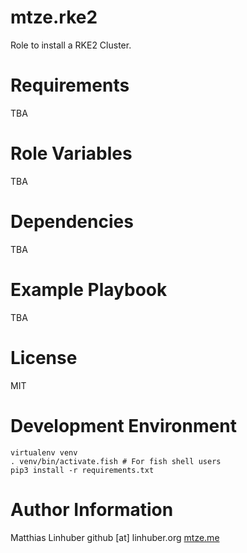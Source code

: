 # mtze.rke2

Role to install a RKE2 Cluster. 

# Requirements

TBA

# Role Variables

TBA

# Dependencies

TBA

# Example Playbook

TBA

# License

MIT

# Development Environment 

```
virtualenv venv 
. venv/bin/activate.fish # For fish shell users 
pip3 install -r requirements.txt
```

# Author Information

Matthias Linhuber
github [at] linhuber.org
[mtze.me](https://mtze.me)


